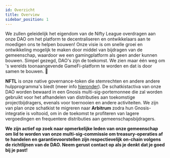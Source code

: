 ```yaml
---
id: Overzicht
title: Overview
sidebar_position: 1
---
```


We zullen geleidelijk het eigendom van de Nifty League overdragen aan onze DAO om het platform te decentraliseren en ontwikkelaars aan te moedigen ons te helpen bouwen! Onze visie is om snelle groei en ontwikkeling mogelijk te maken door middel van bijdragen van de gemeenschap, waardoor we een gamingplatform als geen ander kunnen bouwen. Simpel gezegd, DAO's zijn de toekomst. We zien maar één weg om 's werelds toonaangevende GameFi-platform te worden en dat is door samen te bouwen. 💜

**NFTL** is onze native governance-token die stemrechten en andere andere hulpprogramma's biedt (meer info [hieronder](https://nifty-league.com/about#nftl)). De schatkistactiva van onze DAO worden bewaard in een Gnosis multi-sig-portemonnee die zal worden gebruikt voor het afhandelen van distributies aan toekomstige projectbijdragers, evenals voor toernooien en andere activiteiten. We zijn van plan onze schatkist te migreren naar **Arbitrum** zodra hun Gnosis-integratie is voltooid, om in de toekomst te profiteren van lagere vergoedingen en frequentere distributies aan gemeenschapsbijdragers.

**We zijn actief op zoek naar opmerkelijke leden van onze gemeenschap om lid te worden van onze multi-sig-commissie om treasury-operaties af te handelen en garantievoorstellen zijn respectievelijk on-chain volgens de richtlijnen van de DAO. Neem gerust contact op als je denkt dat je goed bij je past!**

